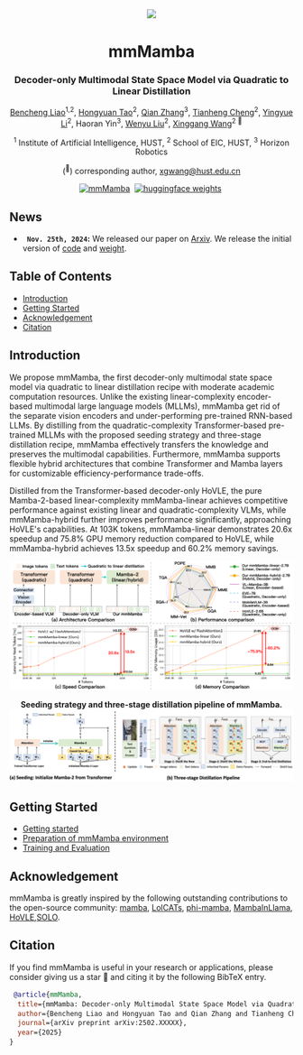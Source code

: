 <div align="center">
<img src="assets/logo.png" width="80">
<h1>mmMamba</h1>
<h3>Decoder-only Multimodal State Space Model via Quadratic to Linear Distillation</h3>

[Bencheng Liao](https://github.com/LegendBC)<sup>1,2</sup>, [Hongyuan Tao](https://github.com/Hongyuan-Tao)<sup>2</sup>, [Qian Zhang](https://scholar.google.com/citations?user=pCY-bikAAAAJ&hl=zh-CN)<sup>3</sup>, [Tianheng Cheng](https://scholar.google.com/citations?user=PH8rJHYAAAAJ&hl=en)<sup>2</sup>,  [Yingyue Li](https://github.com/Yingyue-L)<sup>2</sup>,  Haoran Yin<sup>3</sup>, [Wenyu Liu](https://scholar.google.com/citations?user=D7jDk7gAAAAJ&hl=en)<sup>2</sup>, [Xinggang Wang](https://xwcv.github.io)<sup>2 :email:</sup>
 
<sup>1</sup> Institute of Artificial Intelligence, HUST, <sup>2</sup> School of EIC, HUST, <sup>3</sup> Horizon Robotics

(<sup>:email:</sup>) corresponding author, xgwang@hust.edu.cn


[![mmMamba](https://img.shields.io/badge/Paper-mmMamba-2b9348.svg?logo=arXiv)](https://arxiv.org/abs/2411.xxx)&nbsp;
[![huggingface weights](https://img.shields.io/badge/%F0%9F%A4%97%20Weights-mmMamba-yellow)](https://huggingface.co/hustvl/mmMamba)&nbsp;



</div>

## News
* **` Nov. 25th, 2024`:** We released our paper on [Arxiv](https://arxiv.org/abs/2411.15139). We release the initial version of [code]() and [weight]().


## Table of Contents
- [Introduction](#introduction)
- [Getting Started](#getting-started)
- [Acknowledgement](#acknowledgement)
- [Citation](#citation)

## Introduction
We propose mmMamba, the first decoder-only multimodal state space model via quadratic to linear distillation recipe with moderate academic computation resources. Unlike the existing linear-complexity encoder-based multimodal large language models (MLLMs), mmMamba get rid of the separate vision encoders and under-performing pre-trained RNN-based LLMs. By distilling from the quadratic-complexity Transformer-based pre-trained MLLMs with the proposed seeding strategy and three-stage distillation recipe, mmMamba effectively transfers the knowledge and preserves the multimodal capabilities. Furthermore, mmMamba supports flexible hybrid architectures that combine Transformer and Mamba layers for customizable efficiency-performance trade-offs. 

Distilled from the Transformer-based decoder-only HoVLE, the pure Mamba-2-based linear-complexity mmMamba-linear achieves competitive performance against existing linear and quadratic-complexity VLMs, while mmMamba-hybrid further improves performance significantly, approaching HoVLE's capabilities. At 103K tokens, mmMamba-linear demonstrates 20.6x speedup and 75.8\% GPU memory reduction compared to HoVLE, while mmMamba-hybrid achieves 13.5x speedup and 60.2\% memory savings.

<div align="center">
<img src="assets/teaser.png" />


<b>Seeding strategy and three-stage distillation pipeline of mmMamba.</b>
<img src="assets/pipeline.png" />
</div>




## Getting Started

- [Getting started](docs/getting_started.md)
- [Preparation of mmMamba environment](docs/install.md)
- [Training and Evaluation](docs/train_eval.md)

## Acknowledgement
mmMamba is greatly inspired by the following outstanding contributions to the open-source community: [mamba](hhttps://github.com/state-spaces/mamba), [LolCATs](https://github.com/HazyResearch/lolcats), [phi-mamba](https://github.com/goombalab/phi-mamba), [MambaInLlama](https://github.com/jxiw/MambaInLlama), [HoVLE](https://huggingface.co/OpenGVLab/HoVLE),[SOLO](https://github.com/Yangyi-Chen/SOLO).

## Citation
If you find mmMamba is useful in your research or applications, please consider giving us a star 🌟 and citing it by the following BibTeX entry.

```bibtex
 @article{mmMamba,
  title={mmMamba: Decoder-only Multimodal State Space Model via Quadratic to Linear Distillation},
  author={Bencheng Liao and Hongyuan Tao and Qian Zhang and Tianheng Cheng and Yingyue Li and Haoran Yin and Wenyu Liu and Xinggang Wang},
  journal={arXiv preprint arXiv:2502.XXXXX},
  year={2025}
}
```
